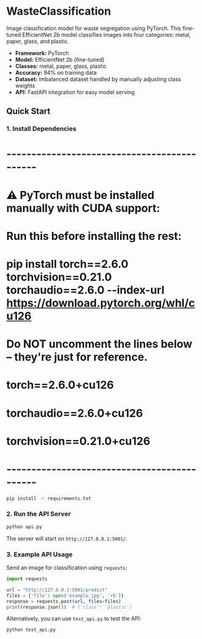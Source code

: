 # WasteClassification

Image classification model for waste segregation using PyTorch. This fine-tuned EfficientNet 2b model classifies images into four categories: metal, paper, glass, and plastic.

- **Framework:** PyTorch  
- **Model:** EfficientNet 2b (fine-tuned)  
- **Classes:** metal, paper, glass, plastic  
- **Accuracy:** 94% on training data  
- **Dataset:** Imbalanced dataset handled by manually adjusting class weights  
- **API:** FastAPI integration for easy model serving

## Quick Start

### 1. Install Dependencies

# --------------------------------------------
# ⚠️ PyTorch must be installed manually with CUDA support:
# Run this before installing the rest:
# pip install torch==2.6.0 torchvision==0.21.0 torchaudio==2.6.0 --index-url https://download.pytorch.org/whl/cu126
#
# Do NOT uncomment the lines below – they're just for reference.
# torch==2.6.0+cu126
# torchaudio==2.6.0+cu126
# torchvision==0.21.0+cu126
# --------------------------------------------

```bash
pip install -r requirements.txt
```

### 2. Run the API Server

```bash
python api.py
```

The server will start on `http://127.0.0.1:5001/`.

### 3. Example API Usage

Send an image for classification using `requests`:

```python
import requests

url = "http://127.0.0.1:5001/predict"
files = {'file': open('example.jpg', 'rb')}
response = requests.post(url, files=files)
print(response.json())  # {'class': 'plastic'}
```

Alternatively, you can use `test_api.py` to test the API:

```bash
python test_api.py
```
